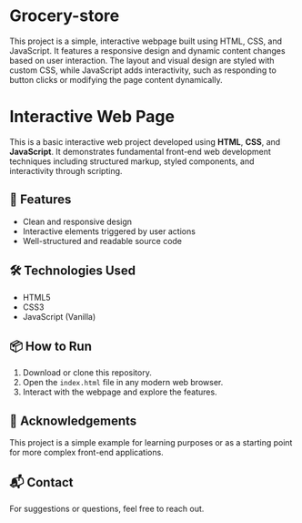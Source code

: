 # Grocery-store
This project is a simple, interactive webpage built using HTML, CSS, and JavaScript. It features a responsive design and dynamic content changes based on user interaction. The layout and visual design are styled with custom CSS, while JavaScript adds interactivity, such as responding to button clicks or modifying the page content dynamically.

# Interactive Web Page

This is a basic interactive web project developed using **HTML**, **CSS**, and **JavaScript**. It demonstrates fundamental front-end web development techniques including structured markup, styled components, and interactivity through scripting.

## 🚀 Features

- Clean and responsive design
- Interactive elements triggered by user actions
- Well-structured and readable source code


## 🛠️ Technologies Used

- HTML5
- CSS3
- JavaScript (Vanilla)

## 📦 How to Run

1. Download or clone this repository.
2. Open the `index.html` file in any modern web browser.
3. Interact with the webpage and explore the features.

## 🙌 Acknowledgements

This project is a simple example for learning purposes or as a starting point for more complex front-end applications.

## 📬 Contact

For suggestions or questions, feel free to reach out.

